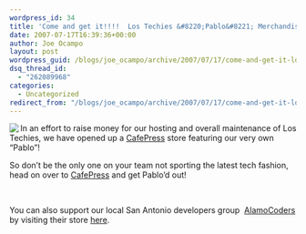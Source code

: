 ```yaml
---
wordpress_id: 34
title: 'Come and get it!!!!  Los Techies &#8220;Pablo&#8221; Merchandise!'
date: 2007-07-17T16:39:36+00:00
author: Joe Ocampo
layout: post
wordpress_guid: /blogs/joe_ocampo/archive/2007/07/17/come-and-get-it-los-techies-quot-pablo-quot-merchandise.aspx
dsq_thread_id:
  - "262089968"
categories:
  - Uncategorized
redirect_from: "/blogs/joe_ocampo/archive/2007/07/17/come-and-get-it-los-techies-quot-pablo-quot-merchandise.aspx/"
---
```

<img src="http://www.lostechies.com/sitefiles/1000/Pablo.png" align="left" />

In an effort to raise money for our hosting and overall maintenance of Los Techies, we have opened up a <a href="https://www.cafepress.com/lostechies" target="_blank">CafePress</a> store featuring our very own &#8220;Pablo&#8221;! 

So don&#8217;t be the only one on your team not sporting the latest tech fashion, head on over to <a href="https://www.cafepress.com/lostechies" target="_blank">CafePress</a> and get Pablo&#8217;d out! 

&nbsp;

You can also support our local&nbsp;San Antonio developers group &nbsp;<a href="http://www.alamocoders.net/" target="_blank">AlamoCoders</a> by visiting their store <a href="http://www.cafepress.com/alamocoders" target="_blank">here</a>.